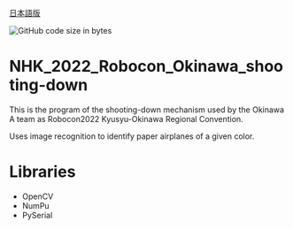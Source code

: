 [日本語版](https://github.com/wassy310/NHK_2022_Robocon_Okinawa_shooting-down/blob/master/README-ja.md)

![GitHub code size in bytes](https://img.shields.io/github/languages/code-size/wassy310/NHK_2022_Robocon_Okinawa_A_shooting-down)
# NHK_2022_Robocon_Okinawa_shooting-down
This is the program of the shooting-down mechanism used by the Okinawa A team as Robocon2022 Kyusyu-Okinawa Regional Convention.

Uses image recognition to identify paper airplanes of a given color.

# Libraries
- OpenCV
- NumPu
- PySerial
